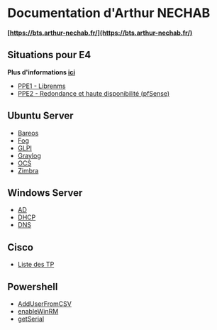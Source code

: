 # Documentation d'Arthur NECHAB
**[https://bts.arthur-nechab.fr/](https://bts.arthur-nechab.fr/)**

## Situations pour E4

**Plus d'informations [ici](https://bts.arthur-nechab.fr/e4/)**

* [PPE1 - Librenms](ubuntu/librenms.md)
* [PPE2 - Redondance et haute disponibilité (pfSense)](pfsense/carp.md)

<!---
## pfSense
* [Configuration](pfsense/configuration.md)
* [DHCP](pfsense/dhcp.md)
* [DMZ](pfsense/dmz.md)
* [IPsec](pfsense/ipsec.md)
* [Nat](pfsense/nat.md)
* [Roadwarrior](pfsense/roadwarrior.md)
-->

## Ubuntu Server

* [Bareos](ubuntu/bareos.md)
* [Fog](ubuntu/fog.md)
* [GLPI](ubuntu/glpi.md)
* [Graylog](ubuntu/graylog.md)
* [OCS](ubuntu/ocs.md)
* [Zimbra](ubuntu/zimbra.md)

## Windows Server

* [AD](windows/ad.md)
* [DHCP](windows/dhcp.md)
* [DNS](windows/dns.md)

## Cisco

* [Liste des TP](https://drive.google.com/drive/folders/1Y7V_2L8eUmU-pqxRRKOISrLQv8-3xCnz?usp=sharing)

## Powershell

* [AddUserFromCSV](powershell/AddUserFromCSV.md)
* [enableWinRM](powershell/enableWinRM.md)
* [getSerial](powershell/getSerial.md)
